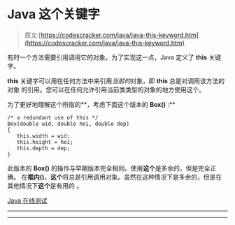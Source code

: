 # Java 这个关键字

> 原文:[https://codescracker.com/java/java-this-keyword.htm](https://codescracker.com/java/java-this-keyword.htm)

有时一个方法需要引用调用它的对象。为了实现这一点，Java 定义了 **this** 关键字。

**this** 关键字可以用在任何方法中来引用*当前的*对象，即 **this** 总是对调用该方法的对象 的引用。您可以在任何允许引用当前类类型的对象的地方使用这个。

为了更好地理解这个所指的**，考虑下面这个版本的 **Box()** :**

```
/* a redundant use of this */
Box(double wid, double hei, double dep)
{
   this.width = wid;
   this.height = hei;
   this.depth = dep;
}
```

此版本的 **Box()** 的操作与早期版本完全相同。使用**这个**是多余的，但是完全正确。 在**框内()**，**这个**将总是引用调用对象。虽然在这种情况下是多余的，但是在其他情况下**这个**是有用的 。

[Java 在线测试](/exam/showtest.php?subid=1)

* * *

* * *